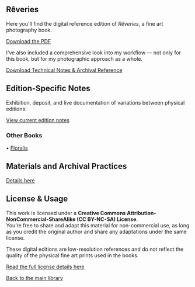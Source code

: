 ## Rêveries

Here you'll find the digital reference edition of *Rêveries*, a fine art photography book.

[Download the PDF](https://archive.org/download/gauvreau-reveries-archive/Reveries.pdf)

I've also included a comprehensive look into my workflow — not only for this book, but for my photographic approach as a whole.

[Download Technical Notes & Archival Reference](https://archive.org/download/gauvreau-reveries-archive/TechnicalNotes_Reveries.pdf)


## Edition-Specific Notes

Exhibition, deposit, and live documentation of variations between physical editions:

[View current edition notes](Exhibition_and_Deposit_Notes_Reveries.md)


### Other Books

• [Floralis](../Floralis)

## Materials and Archival Practices

[Details here](https://archive.org/download/gauvreau-reveries-archive/TechnicalNotes_Reveries.pdf)

## License & Usage

This work is licensed under a **Creative Commons Attribution-NonCommercial-ShareAlike (CC BY-NC-SA) License**.  
You’re free to share and adapt this material for non-commercial use, as long as you credit the original author and share any adaptations under the same license.

These digital editions are low-resolution references and do not reflect the quality of the physical fine art prints used in the books.

[Read the full license details here](https://creativecommons.org/licenses/by-nc-sa/4.0/)

[Back to the main library](../README.md)
